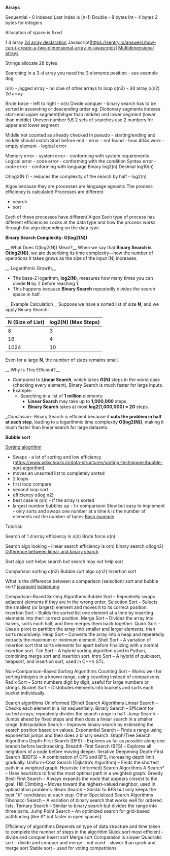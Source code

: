 __Arrays__

Sequential - 0 indexed
Last index is (n-1)
Double - 8 bytes
Int - 4 bytes
2 bytes for integers

Allocation of space is fixed

1 d array
[2d array declaration](https://www.geeksforgeeks.org/different-ways-to-declare-and-initialize-2-d-array-in-java/)
Javascript[https://sentry.io/answers/how-can-i-create-a-two-dimensional-array-in-javascript/]
[Multidimensional arrays](https://www.geeksforgeeks.org/multidimensional-arrays-in-c/)

Strings allocate 28 bytes

Searching in a 3-d array you need the 3 elements position - see example dog

o(n) - jagged array - no clue of other arrays to loop 
o(n3) - 3d array
o(n2) 2d array

Brute force - left to right - o(n)
Divide conquer - binary search has to be sorted in ascending or descending order
eg: Dictionary
segments
indexes
start-end
upper segment(hihger than middle) and lower segment (lower than middle)
Uneven number 5,6 2 sets of searches use 2 numbers for upper and lower segment

Middle not counted as already checked
In pseudo - starting/ending and middle should match
Start before end - error - not found - how 404s work - empty element - logical error

Memory error - system error - conforming with system requirements
Logical error - code error - conforming with the condition
Syntax error  - code error - conforming with language
Binary log2(n)
Decimal log10(n)

O(log2(N )) - reduces the complexity of the search by half - log2(n)

Algos because they are processes are language agnostic
The process efficiency is calculated
Processes are different 
- search
- sort

Each of these processes have different Algos
Each type of process has different efficiencies
Looks at the data type and how the process works through the algo depending on the data type


 __Binary Search Complexity: O(log2(N))__

__ What Does O(log2(N)) Mean?__
When we say that **Binary Search is O(log2(N))**, we are describing its time complexity—how the number of operations it takes grows as the size of the input (N) increases.

__ Logarithmic Growth__
- The base-2 logarithm, **log2(N)**, measures how many times you can divide **N** by 2 before reaching 1.
- This happens because **Binary Search** repeatedly divides the search space in half.

__ Example Calculation__
Suppose we have a sorted list of size **N**, and we apply Binary Search:

| N (Size of List) | log2(N) (Max Steps) |
|------------------|--------------------|
| 8               | 3                  |
| 16              | 4                  |
| 1024            | 10                 |

Even for a large **N**, the number of steps remains small.

__ Why Is This Efficient?__
- Compared to **Linear Search**, which takes **O(N)** steps in the worst case (checking every element), Binary Search is much faster for large inputs.
- Example:
  - Searching in a list of **1 million** elements:
    - **Linear Search** may take up to **1,000,000** steps.
    - **Binary Search** takes at most **log2(1,000,000) ≈ 20** steps.

__Conclusion_-
Binary Search is efficient because it **cuts the problem in half at each step**, leading to a logarithmic time complexity **O(log2(N))**, making it much faster than linear search for large datasets.

__Bubble sort__

[Sorting alogrithm](https://www.w3schools.com/dsa/dsa_algo_bubblesort.php)
- Swaps - a lot of sorting and low efficiency (https://www.w3schools.in/data-structures/sorting-techniques/bubble-sort-algorithm)
- moves an unsorted list to completely sorted
- 2 loops
- first loop compare
- second loop sort
- efficiency o(log n2)
- best case is o(n) - if the array is sorted
- largest number bubbles up - l-r comparision
Slow but easy to implement - only sorts and swaps one number at a time
k is the number of elements not the number of bytes
[Bash example](https://bashscript.net/bubble-sort-example-using-bash-script/)


Tutorial:

Search of 1 d array efficiency is o(n)
Brute force o(n)

Search algo
looking - linear search efficiency is o(n)
binary search o(logn2)
[Difference between linear and binary search](https://www.javatpoint.com/ds-linear-search-vs-binary-search)

Sort algo
sort helps search but search may not help sort

Comparison sorting o(n2)
Bubble sort algo o(n2)
Insertion sort

What is the difference between a comparison (selection) sort and bubble sort?
[javapoint](https://www.javatpoint.com/bubble-sort-vs-selection-sort)
[balaedung](https://www.baeldung.com/cs/insertion-vs-bubble-sort)

Comparison-Based Sorting Algorithms
Bubble Sort – Repeatedly swaps adjacent elements if they are in the wrong order.
Selection Sort – Selects the smallest (or largest) element and moves it to its correct position.
Insertion Sort – Builds the sorted list one element at a time by inserting elements into their correct position.
Merge Sort – Divides the array into halves, sorts each half, and then merges them back together.
Quick Sort – Uses a pivot to partition the array into smaller and larger elements, then sorts recursively.
Heap Sort – Converts the array into a heap and repeatedly extracts the maximum or minimum element.
Shell Sort – A variation of insertion sort that sorts elements far apart before finalizing with a normal insertion sort.
Tim Sort – A hybrid sorting algorithm used in Python, combining merge sort and insertion sort.
Intro Sort – A hybrid of quicksort, heapsort, and insertion sort, used in C++’s STL.

Non-Comparison-Based Sorting Algorithms
Counting Sort – Works well for sorting integers in a known range, using counting instead of comparisons.
Radix Sort – Sorts numbers digit by digit, useful for large numbers or strings.
Bucket Sort – Distributes elements into buckets and sorts each bucket individually.

Search algorithms
Uninformed (Blind) Search Algorithms
Linear Search – Checks each element in a list sequentially.
Binary Search – Efficient for sorted arrays; repeatedly divides the search range in half.
Jump Search – Jumps ahead by fixed steps and then does a linear search in a smaller range.
Interpolation Search – Improves binary search by estimating the search position based on values.
Exponential Search – Finds a range using exponential jumps and then does a binary search.
Graph/Tree Search Algorithms
Depth-First Search (DFS) – Explores as far as possible along one branch before backtracking.
Breadth-First Search (BFS) – Explores all neighbors of a node before moving deeper.
Iterative Deepening Depth-First Search (IDDFS) – A combination of DFS and BFS, increasing depth limit gradually.
Uniform-Cost Search (Dijkstra’s Algorithm) – Finds the shortest path in a weighted graph.
Heuristic (Informed) Search Algorithms
A Search* – Uses heuristics to find the most optimal path in a weighted graph.
Greedy Best-First Search – Always expands the node that appears closest to the goal.
Hill Climbing – Moves toward the highest-valued neighbor, used in optimization problems.
Beam Search – Similar to BFS but only keeps the best "k" candidates at each step.
Other Specialized Search Algorithms
Fibonacci Search – A variation of binary search that works well for ordered lists.
Ternary Search – Similar to binary search but divides the range into three parts.
Jump Point Search – An optimized search for grid-based pathfinding (like A* but faster in open spaces).


Efficiency of algorithms
Depends on type of data structure and time taken to complete the number of steps in the algorithm
Quick sort most efficient - divide and conquer
Insert sort
Merge sort
Comparision is slower
Quadratic sort - divide and conquer and merge - not used - slower than quick and merge sort
Stable sort - used for voting competitions
